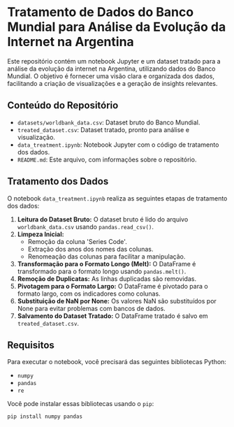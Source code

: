 # Tratamento de Dados do Banco Mundial para Análise da Evolução da Internet na Argentina

Este repositório contém um notebook Jupyter e um dataset tratado para a análise da evolução da internet na Argentina, utilizando dados do Banco Mundial. O objetivo é fornecer uma visão clara e organizada dos dados, facilitando a criação de visualizações e a geração de insights relevantes.

## Conteúdo do Repositório

* `datasets/worldbank_data.csv`: Dataset bruto do Banco Mundial.
* `treated_dataset.csv`: Dataset tratado, pronto para análise e visualização.
* `data_treatment.ipynb`: Notebook Jupyter com o código de tratamento dos dados.
* `README.md`: Este arquivo, com informações sobre o repositório.

## Tratamento dos Dados

O notebook `data_treatment.ipynb` realiza as seguintes etapas de tratamento dos dados:

1.  **Leitura do Dataset Bruto:**
    O dataset bruto é lido do arquivo `worldbank_data.csv` usando `pandas.read_csv()`.
2.  **Limpeza Inicial:**
    * Remoção da coluna 'Series Code'.
    * Extração dos anos dos nomes das colunas.
    * Renomeação das colunas para facilitar a manipulação.
3.  **Transformação para o Formato Longo (Melt):**
    O DataFrame é transformado para o formato longo usando `pandas.melt()`.
4.  **Remoção de Duplicatas:**
    As linhas duplicadas são removidas.
5.  **Pivotagem para o Formato Largo:**
    O DataFrame é pivotado para o formato largo, com os indicadores como colunas.
6.  **Substituição de NaN por None:**
    Os valores NaN são substituídos por None para evitar problemas com bancos de dados.
7.  **Salvamento do Dataset Tratado:**
    O DataFrame tratado é salvo em `treated_dataset.csv`.

## Requisitos

Para executar o notebook, você precisará das seguintes bibliotecas Python:

* `numpy`
* `pandas`
* `re`

Você pode instalar essas bibliotecas usando o `pip`:

```bash
pip install numpy pandas
